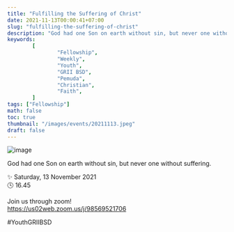 ```yaml
---
title: "Fulfilling the Suffering of Christ"
date: 2021-11-13T00:00:41+07:00
slug: "fulfilling-the-suffering-of-christ"
description: "God had one Son on earth without sin, but never one without suffering."
keywords:
        [
                "Fellowship",
                "Weekly",
                "Youth",
                "GRII BSD",
                "Pemuda",
                "Christian",
                "Faith",
        ]
tags: ["Fellowship"]
math: false
toc: true
thumbnail: "/images/events/20211113.jpeg"
draft: false
---
```


![image](/images/events/20211113.jpeg)

God had one Son on earth without sin, but never one without suffering.

✨ Saturday, 13 November 2021\
🕓 16.45

Join us through zoom!\
https://us02web.zoom.us/j/98569521706

#YouthGRIIBSD
